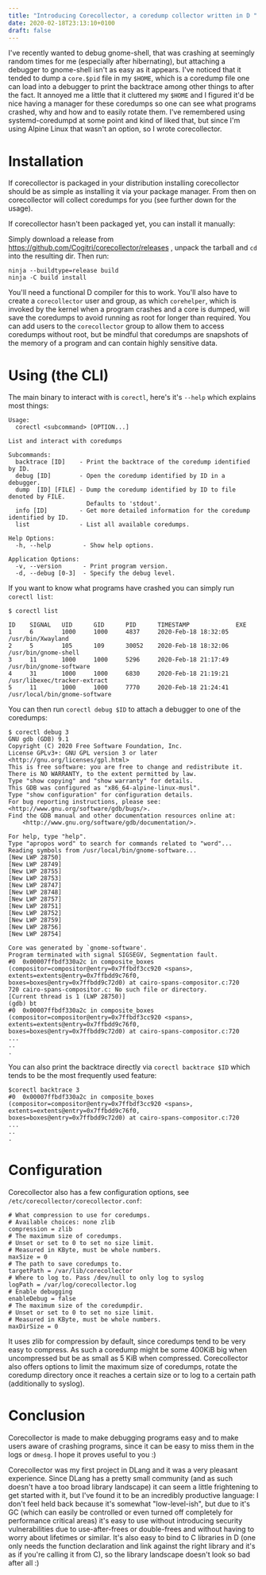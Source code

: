 ```yaml
---
title: "Introducing Corecollector, a coredump collector written in D "
date: 2020-02-18T23:13:10+0100
draft: false
---
```


I've recently wanted to debug gnome-shell, that was crashing at seemingly
random times for me (especially after hibernating), but attaching a debugger
to gnome-shell isn't as easy as it appears. I've noticed that it tended
to dump a `core.$pid` file in my `$HOME`, which is a coredump file one
can load into a debugger to print the backtrace among other things to
after the fact. It annoyed me a little that it cluttered my `$HOME` and
I figured it'd be nice having a manager for these coredumps so one can
see what programs crashed, why and how and to easily rotate them. I've remembered
using systemd-coredumpd at some point and kind of liked that, but since I'm
using Alpine Linux that wasn't an option, so I wrote corecollector.

<!--more-->

# Installation

If corecollector is packaged in your distribution installing corecollector
should be as simple as installing it via your package manager. From then
on corecollector will collect coredumps for you (see further down for the usage).

If corecollector hasn't been packaged yet, you can install it manually:

Simply download a release from https://github.com/Cogitri/corecollector/releases ,
unpack the tarball and `cd` into the resulting dir. Then run:

```
ninja --buildtype=release build
ninja -C build install
```

You'll need a functional D compiler for this to work. You'll also have to
create a `corecollector` user and group, as which `corehelper`, which is invoked
by the kernel when a program crashes and a core is dumped, will save
the coredumps to avoid running as root for longer than required. You can add
users to the `corecollector` group to allow them to access coredumps without
root, but be mindful that coredumps are snapshots of the memory of a program
and can contain highly sensitive data.

# Using (the CLI)

The main binary to interact with is `corectl`, here's it's `--help` which explains
most things:

```
Usage:
  corectl <subcommand> [OPTION...]

List and interact with coredumps

Subcommands:
  backtrace [ID]    - Print the backtrace of the coredump identified by ID.
  debug [ID]        - Open the coredump identified by ID in a debugger.
  dump  [ID] [FILE] - Dump the coredump identified by ID to file denoted by FILE.
                      Defaults to 'stdout'.
  info [ID]         - Get more detailed information for the coredump identified by ID.
  list              - List all available coredumps.

Help Options:
  -h, --help         - Show help options.

Application Options:
  -v, --version      - Print program version.
  -d, --debug [0-3]  - Specify the debug level.
```

If you want to know what programs have crashed you can simply run `corectl list`:

```
$ corectl list

ID    SIGNAL   UID      GID      PID      TIMESTAMP             EXE
1     6        1000     1000     4837     2020-Feb-18 18:32:05  /usr/bin/Xwayland
2     5        105      109      30052    2020-Feb-18 18:32:06  /usr/bin/gnome-shell
3     11       1000     1000     5296     2020-Feb-18 21:17:49  /usr/bin/gnome-software
4     31       1000     1000     6830     2020-Feb-18 21:19:21  /usr/libexec/tracker-extract
5     11       1000     1000     7770     2020-Feb-18 21:24:41  /usr/local/bin/gnome-software
```

You can then run `corectl debug $ID` to attach a debugger to one of the coredumps:

```
$ corectl debug 3
GNU gdb (GDB) 9.1
Copyright (C) 2020 Free Software Foundation, Inc.
License GPLv3+: GNU GPL version 3 or later <http://gnu.org/licenses/gpl.html>
This is free software: you are free to change and redistribute it.
There is NO WARRANTY, to the extent permitted by law.
Type "show copying" and "show warranty" for details.
This GDB was configured as "x86_64-alpine-linux-musl".
Type "show configuration" for configuration details.
For bug reporting instructions, please see:
<http://www.gnu.org/software/gdb/bugs/>.
Find the GDB manual and other documentation resources online at:
    <http://www.gnu.org/software/gdb/documentation/>.

For help, type "help".
Type "apropos word" to search for commands related to "word"...
Reading symbols from /usr/local/bin/gnome-software...
[New LWP 28750]
[New LWP 28749]
[New LWP 28755]
[New LWP 28753]
[New LWP 28747]
[New LWP 28748]
[New LWP 28757]
[New LWP 28751]
[New LWP 28752]
[New LWP 28759]
[New LWP 28756]
[New LWP 28754]

Core was generated by `gnome-software'.
Program terminated with signal SIGSEGV, Segmentation fault.
#0  0x00007ffbdf330a2c in composite_boxes (compositor=compositor@entry=0x7ffbdf3cc920 <spans>, extents=extents@entry=0x7ffbdd9c76f0, boxes=boxes@entry=0x7ffbdd9c72d0) at cairo-spans-compositor.c:720
720	cairo-spans-compositor.c: No such file or directory.
[Current thread is 1 (LWP 28750)]
(gdb) bt
#0  0x00007ffbdf330a2c in composite_boxes (compositor=compositor@entry=0x7ffbdf3cc920 <spans>, extents=extents@entry=0x7ffbdd9c76f0, boxes=boxes@entry=0x7ffbdd9c72d0) at cairo-spans-compositor.c:720
...
..
.
```

You can also print the backtrace directly via `corectl backtrace $ID` which tends
to be the most frequently used feature:

```
$corectl backtrace 3
#0  0x00007ffbdf330a2c in composite_boxes (compositor=compositor@entry=0x7ffbdf3cc920 <spans>, extents=extents@entry=0x7ffbdd9c76f0, boxes=boxes@entry=0x7ffbdd9c72d0) at cairo-spans-compositor.c:720
...
..
.
```

# Configuration

Corecollector also has a few configuration options, see `/etc/corecollector/corecollector.conf`:

```
# What compression to use for coredumps.
# Available choices: none zlib
compression = zlib
# The maximum size of coredumps.
# Unset or set to 0 to set no size limit.
# Measured in KByte, must be whole numbers.
maxSize = 0
# The path to save coredumps to.
targetPath = /var/lib/corecollector
# Where to log to. Pass /dev/null to only log to syslog
logPath = /var/log/corecollector.log
# Enable debugging
enableDebug = false
# The maximum size of the coredumpdir.
# Unset or set to 0 to set no size limit.
# Measured in KByte, must be whole numbers.
maxDirSize = 0
```

It uses zlib for compression by default, since coredumps tend to be very easy to compress.
As such a coredump might be some 400KiB big when uncompressed but be as small as 5 KiB
when compressed. Corecollector also offers options to limit the maximum size of coredumps,
rotate the coredump directory once it reaches a certain size or to log to a certain
path (additionally to syslog).

# Conclusion

Corecollector is made to make debugging programs easy and to make users aware
of crashing programs, since it can be easy to miss them in the logs or `dmesg`.
I hope it proves useful to you :)

Corecollector was my first project in DLang and it was a very pleasant experience.
Since DLang has a pretty small community (and as such doesn't have a too broad
library landscape) it can seem a little frightening to get started with it, but
I've found it to be an incredibly productive language: I don't feel held back because
it's somewhat "low-level-ish", but due to it's GC (which can easily be controlled or
even turned off completely for performance critical areas) it's easy to use without
introducing security vulnerabilities due to use-after-frees or double-frees and without
having to worry about lifetimes or similar. It's also easy to bind to C libraries
in D (one only needs the function declaration and link against the right library
and it's as if you're calling it from C), so the library landscape doesn't look
so bad after all :)
